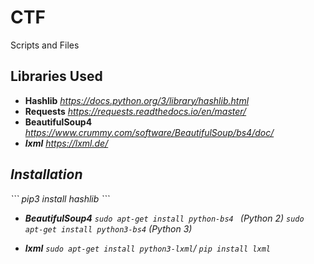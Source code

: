 # CTF
Scripts and Files


## Libraries Used
*	<strong>Hashlib</strong>						<i>https://docs.python.org/3/library/hashlib.html</i>
*	<strong>Requests</strong>						<i>https://requests.readthedocs.io/en/master/</i>
*	<strong>BeautifulSoup4</strong>			<i>https://www.crummy.com/software/BeautifulSoup/bs4/doc/<i>
* <strong>lxml</strong>								<i>https://lxml.de/</i>

<h2>Installation</h2>
```
pip3 install hashlib
```



* **BeautifulSoup4**
```sudo apt-get install python-bs4 ``` (Python 2)
```sudo apt-get install python3-bs4``` (Python 3)


* **lxml**
```sudo apt-get install python3-lxml```/
```pip install lxml```


